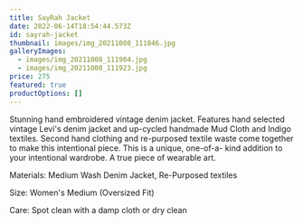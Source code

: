 ```yaml
---
title: SayRah Jacket
date: 2022-06-14T18:54:44.573Z
id: sayrah-jacket
thumbnail: images/img_20211008_111846.jpg
galleryImages:
  - images/img_20211008_111904.jpg
  - images/img_20211008_111923.jpg
price: 275
featured: true
productOptions: []
---
```

Stunning hand embroidered vintage denim jacket. Features hand selected vintage Levi's denim jacket and up-cycled handmade Mud Cloth and Indigo textiles. Second hand clothing and re-purposed textile waste come together to make this intentional piece. This is a unique, one-of-a- kind addition to your intentional wardrobe. A true piece of wearable art. 

Materials: Medium Wash Denim Jacket, Re-Purposed textiles

Size: Women's Medium (Oversized Fit)

Care: Spot clean with a damp cloth or dry clean